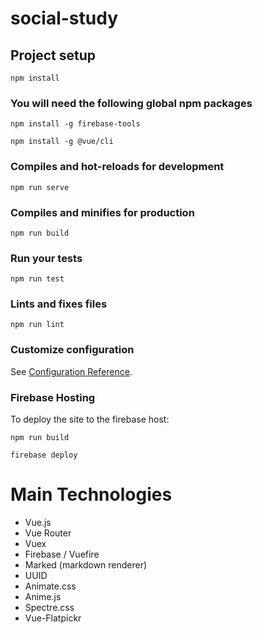 # social-study

## Project setup

```
npm install
```

### You will need the following global npm packages

```
npm install -g firebase-tools

npm install -g @vue/cli

```

### Compiles and hot-reloads for development

```
npm run serve
```

### Compiles and minifies for production

```
npm run build
```

### Run your tests

```
npm run test
```

### Lints and fixes files

```
npm run lint
```

### Customize configuration

See [Configuration Reference](https://cli.vuejs.org/config/).

### Firebase Hosting

To deploy the site to the firebase host:

```
npm run build

firebase deploy

```

# Main Technologies

- Vue.js
- Vue Router
- Vuex
- Firebase / Vuefire
- Marked (markdown renderer)
- UUID
- Animate.css
- Anime.js
- Spectre.css
- Vue-Flatpickr
